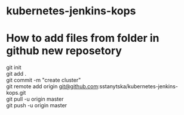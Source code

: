 # kubernetes-jenkins-kops
# How to add files from folder in github new reposetory
 git init  
 git add .  
 git commit -m "create cluster"  
 git remote add origin git@github.com:sstanytska/kubernetes-jenkins-kops.git  
 git pull -u origin master  
 git push -u origin master  
